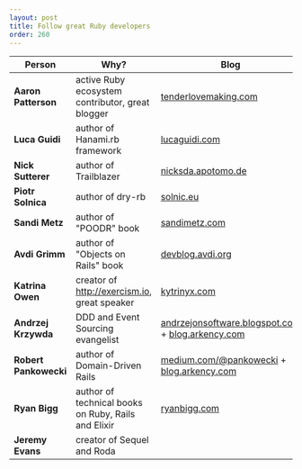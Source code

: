```yaml
---
layout: post
title: Follow great Ruby developers
order: 260
---
```


| Person | Why? | Blog | Twitter | GitHub |
| --- | --- | --- | --- | --- |
| **Aaron Patterson** | active Ruby ecosystem contributor, great blogger | [tenderlovemaking.com](http://tenderlovemaking.com/) | [@tenderlove](https://twitter.com/tenderlove) | [@tenderlove](https://github.com/tenderlove) |
| **Luca Guidi** | author of Hanami.rb framework | [lucaguidi.com](https://lucaguidi.com/) | [@jodosha](https://twitter.com/jodosha) | [@jodosha](https://github.com/jodosha) |
| **Nick Sutterer** | author of Trailblazer | [nicksda.apotomo.de](http://nicksda.apotomo.de/) |[@apotonick](https://twitter.com/apotonick) | [@apotonick](https://github.com/apotonick) |
| **Piotr Solnica** | author of dry-rb | [solnic.eu](http://solnic.eu/) | [@_solnic_](https://twitter.com/_solnic_) | [@solnic](https://github.com/solnic)  |
| **Sandi Metz** | author of "POODR" book | [sandimetz.com](http://www.sandimetz.com/) | [@sandimetz](https://twitter.com/sandimetz) | [@skmetz](https://github.com/skmetz) |
| **Avdi Grimm** | author of "Objects on Rails" book | [devblog.avdi.org](http://devblog.avdi.org/) | [@avdi](https://twitter.com/avdi) | [@avdi](https://github.com/avdi) |
| **Katrina Owen** | creator of http://exercism.io, great speaker | [kytrinyx.com](http://kytrinyx.com/) | [@kytrinyx](https://twitter.com/kytrinyx) | [@kytrinyx](https://github.com/kytrinyx) |
| **Andrzej Krzywda** | DDD and Event Sourcing evangelist | [andrzejonsoftware.blogspot.com](http://andrzejonsoftware.blogspot.com/) + [blog.arkency.com](https://blog.arkency.com/) | [@andrzejkrzywda](https://twitter.com/andrzejkrzywda) | [@andrzejkrzywda](https://github.com/andrzejkrzywda)  |
| **Robert Pankowecki** | author of Domain-Driven Rails | [medium.com/@pankowecki](https://medium.com/@pankowecki) + [blog.arkency.com](https://blog.arkency.com/) | [@pankowecki](https://twitter.com/pankowecki) | [@paneq](https://github.com/paneq) |
| **Ryan Bigg** |  author of technical books on Ruby, Rails and Elixir | [ryanbigg.com](https://ryanbigg.com/) | [@ryanbigg](https://twitter.com/ryanbigg) | [@radar](https://github.com/radar) |
| **Jeremy Evans** | creator of Sequel and Roda | | [@jeremyevans0](https://twitter.com/jeremyevans0) | [@jeremyevans](https://github.com/jeremyevans) |
